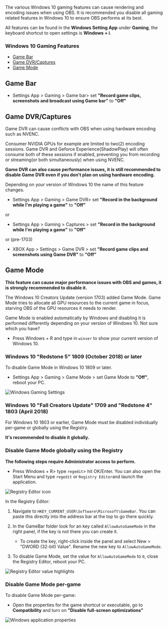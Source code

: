 
The various Windows 10 gaming features can cause rendering and encoding issues when using OBS. It is recommended you disable all gaming related features in Windows 10 to ensure OBS performs at its best.

All features can be found in the **Windows Setting App** under **Gaming**, the keyboard shortcut to open settings is **Windows + i**.

### Windows 10 Gaming Features

* [Game Bar](#game-bar)
* [Game DVR/Captures](#game-dvrcaptures)
* [Game Mode](#game-mode)

##  Game Bar

* Settings App > Gaming > Game bar> set **"Record game clips, screenshots and broadcast using Game bar"** to **"Off"**

## Game DVR/Captures

Game DVR can cause conflicts with OBS when using hardware encoding such as NVENC. 

Consumer NVIDIA GPUs for example are limited to two(2) encoding sessions. Game DVR and Geforce Experience(ShadowPlay) will often consume both of these sessions if enabled, preventing you from recording or streaming(or both simultaneously) when using NVENC.

**Game DVR can also cause performance issues, it is still recommended to disable Game DVR even if you don't plan on using hardware encoding.**

Depending on your version of Windows 10 the name of this feature changes. 

* Settings App > Gaming > Game DVR> set **"Record in the background while I'm playing a game"** to **"Off"**

or

* Settings App > Gaming > Captures > set **"Record in the background while I'm playing a game"** to **"Off"**

or (pre-1703)

* XBOX App > Settings > Game DVR > set **"Record game clips and screenshots using Game DVR"** to **"Off"**

## Game Mode

**This feature can cause major performance issues with OBS and games, it is strongly recommended to disable it.**

The Windows 10 Creators Update (version 1703) added Game Mode. Game Mode tries to allocate all GPU resources to the current game in focus, starving OBS of the GPU resources it needs to render.

Game Mode is enabled automatically by Windows and disabling it is performed differently depending on your version of Windows 10. Not sure which you have? 

* Press Windows + R and type in `winver` to show your current version of Windows 10.

### Windows 10 "Redstone 5" 1809 (October 2018) or later

To disable Game Mode in Windows 10 1809 or later. 
* Settings App > Gaming > Game Mode > set Game Mode to **"Off"**, reboot your PC.

![Windows Gaming Settings](https://obsproject.com/images/wiki/2018-12-02_17-22-45_002xY.png)


### Windows 10 "Fall Creators Update" 1709 and "Redstone 4" 1803 (April 2018)

For Windows 10 1803 or earlier, Game Mode must be disabled individually per-game or globally using the Registry. 

**It's recommended to disable it globally.**

### Disable Game Mode globally using the Registry

**The following steps require Administrator access to perform.**

* Press Windows + R> type `regedit`> hit OK/Enter. You can also open the Start Menu and type `regedit` or `Registry Editor`and launch the application.

![Registry Editor icon](https://obsproject.com/images/wiki/2018-12-02_17-39-45_N5lKy.png)

In the Registry Editor: 

1. Navigate to `HKEY_CURRENT_USER\Software\Microsoft\GameBar`. You can paste this directly into the address bar at the top to go there quickly.

2. In the GameBar folder look for an key called `AllowAutoGameMode` in the right panel, if the key is not there you can create it. 
   * To create the key, right-click inside the panel and select New > "DWORD (32-bit) Value". Rename the new key to `AllowAutoGameMode`.

3. To disable Game Mode, set the value for `AllowAutoGameMode` to `0`, close the Registry Editor, reboot your PC.

![Registry Editor value highlights](https://obsproject.com/images/wiki/2018-12-02_17-42-46_4NMtR.png)

### Disable Game Mode per-game

To disable Game Mode per-game:

* Open the properties for the game shortcut or executable, go to **Compatibility** and turn on **"Disable full-screen optimizations"**

![Windows application properties](https://obsproject.com/images/wiki/2018-12-02_17-36-26_ZtKdV.png)